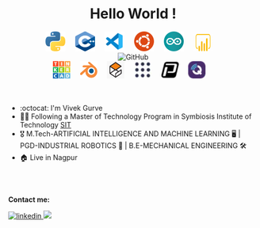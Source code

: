 <div align="center">
  <h1>
    Hello World !
  </h1>  
  <img src="/Images/python-logo.png" title="Python" **alt="Python" width="40" height="40"/>
  &nbsp;&nbsp;&nbsp;
  <img src="/Images/c++-logo.svg" title="C++" **alt="C++" width="40" height="40"/>
  &nbsp;&nbsp;&nbsp;
  <img src="/Images/vscode-logo.svg" title="Visual Studio Code" alt="Visual Studio Code" width="40" height="40"/>
  &nbsp;&nbsp;&nbsp;
  <img src="/Images/ubuntu-logo.png" title="Ubuntu" alt="Ubuntu" width="40" height="40"/>
  &nbsp;&nbsp;&nbsp;
  <img src="/Images/arduino-logo.png" title="Arduino" **alt="Arduino" width="40" height="40"/>
  &nbsp;&nbsp;&nbsp;
  <img src="/Images/Microsoft-Power-BI-Logo-2016-500x281.png" title="Power BI" alt="Power BI" width="40" height="35"/>
  &nbsp;&nbsp;&nbsp;

<br>
  <img src="/Images/earth.gif" title="GitHub" alt="GitHub" width="100" height="100"/>
<br>

  <img src="/Images/logo-tinkercad-256.png" title="Tinkercad" alt="Tinkercad" width="35" height="35"/>
  &nbsp;&nbsp;&nbsp;
  <img src="/Images/LOGO-BLENDER-300x262.png" title="Blender" alt="Blender" width="35" height="35"/>
  &nbsp;&nbsp;&nbsp;
  <img src="/Images/Gazebo.png" title="Gazebo" alt="Gazebo" width="35" height="35"/>
  &nbsp;&nbsp;&nbsp;
  <img src="/Images/ROS.PNG" title="ROS" alt="ROS" width="35" height="35"/>
  &nbsp;&nbsp;&nbsp;
  <img src="/Images/PX4.png" title="PX4 Autopilot" alt="PX4 Autopilot" width="35" height="35"/>
  &nbsp;&nbsp;&nbsp;
  <img src="/Images/QGC.png" title="QGroundControl" alt="QGroundControl" width="35" height="35"/>
  &nbsp;&nbsp;&nbsp;
 
</div>
<br><br>
  
- :octocat: I'm Vivek Gurve
- 👨‍🎓 Following a Master of Technology Program in Symbiosis Institute of Technology 
  [SIT](https://www.sitpune.edu.in/)
- 🎖 M.Tech-ARTIFICIAL INTELLIGENCE AND MACHINE LEARNING 🖥 | PGD-INDUSTRIAL ROBOTICS 🤖 | 
  B.E-MECHANICAL ENGINEERING 🛠
- 🏠 Live in Nagpur

</div>
<br><br>

<b> Contact me: </b>
</br>

<a href="https://www.linkedin.com/in/vivek-gurve-a46b0a144/">
<img src=https://img.shields.io/badge/linkedin-%232E87FB.svg?&style=for-the-badge&logo=linkedin&logoColor=white alt=linkedin style="margin-bottom: 5px;" />
</a>
<a href="mailto:gurvevivek@gmail.com" target="_blank">
<img src=https://img.shields.io/badge/gmail-red.svg?style=for-the-badge&logo=gmail&logoColor=white />
</a>
